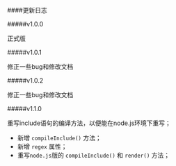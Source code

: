 ####更新日志

#####v1.0.0  

正式版

#####v1.0.1  

修正一些bug和修改文档

#####v1.0.2  

修正一些bug和修改文档

#####v1.1.0

重写include语句的编译方法，以便能在node.js环境下重写；

- 新增 `compileInclude()` 方法；
- 新增 `regex` 属性；
- 重写`node.js`版的 `compileInclude()` 和 `render()` 方法；